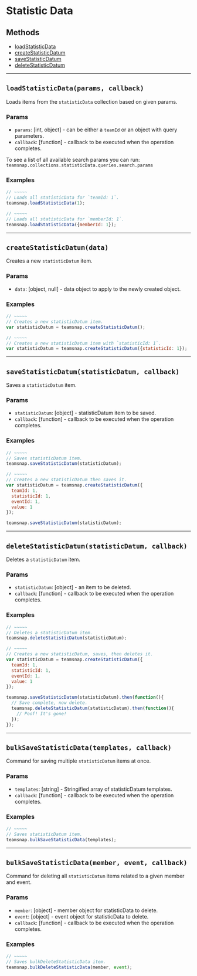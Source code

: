 # Statistic Data

## Methods

- [loadStatisticData](#loadStatisticData)
- [createStatisticDatum](#createStatisticDatum)
- [saveStatisticDatum](#saveStatisticDatum)
- [deleteStatisticDatum](#deleteStatisticDatum)


---
<a id="loadStatisticData"></a>
## `loadStatisticData(params, callback)`
Loads items from the `statisticData` collection based on given params.

### Params
* `params`: [int, object] - can be either a `teamId` or an object with query parameters.
* `callback`: [function] - callback to be executed when the operation completes.

To see a list of all available search params you can run:
`teamsnap.collections.statisticData.queries.search.params`

### Examples
```javascript
// ~~~~~
// Loads all statisticData for `teamId: 1`.
teamsnap.loadStatisticData(1);

// ~~~~~
// Loads all statisticData for `memberId: 1`.
teamsnap.loadStatisticData({memberId: 1});
```


---


<a id="createStatisticDatum"></a>
## `createStatisticDatum(data)`
Creates a new `statisticDatum` item.

### Params
* `data`: [object, null] - data object to apply to the newly created object.

### Examples
```javascript
// ~~~~~
// Creates a new statisticDatum item.
var statisticDatum = teamsnap.createStatisticDatum();

// ~~~~~
// Creates a new statisticDatum item with `statisticId: 1`.
var statisticDatum = teamsnap.createStatisticDatum({statisticId: 1});
```


---


<a id="saveStatisticDatum"></a>
## `saveStatisticDatum(statisticDatum, callback)`
Saves a `statisticDatum` item.

### Params
* `statisticDatum`: [object] - statisticDatum item to be saved.
* `callback`: [function] - callback to be executed when the operation completes.

### Examples
```javascript
// ~~~~~
// Saves statisticDatum item.
teamsnap.saveStatisticDatum(statisticDatum);

// ~~~~~
// Creates a new statisticDatum then saves it.
var statisticDatum = teamsnap.createStatisticDatum({
  teamId: 1,
  statisticId: 1,
  eventId: 1,
  value: 1
});

teamsnap.saveStatisticDatum(statisticDatum);
```


---


<a id="deleteStatisticDatum"></a>
## `deleteStatisticDatum(statisticDatum, callback)`
Deletes a `statisticDatum` item.

### Params
* `statisticDatum`: [object] - an item to be deleted.
* `callback`: [function] - callback to be executed when the operation completes.

### Examples
```javascript
// ~~~~~
// Deletes a statisticDatum item.
teamsnap.deleteStatisticDatum(statisticDatum);

// ~~~~~
// Creates a new statisticDatum, saves, then deletes it.
var statisticDatum = teamsnap.createStatisticDatum({
  teamId: 1,
  statisticId: 1,
  eventId: 1,
  value: 1
});

teamsnap.saveStatisticDatum(statisticDatum).then(function(){
  // Save complete, now delete.
  teamsnap.deleteStatisticDatum(statisticDatum).then(function(){
    // Poof! It's gone!
  });
});
```


---


<a id="bulkSaveStatisticData"></a>
## `bulkSaveStatisticData(templates, callback)`
Command for saving multiple `statisticDatum` items at once.

### Params
* `templates`: [string] - Stringified array of statisticDatum templates.
* `callback`: [function] - callback to be executed when the operation completes.

### Examples
```javascript
// ~~~~~
// Saves statisticDatum item.
teamsnap.bulkSaveStatisticData(templates);
```


---


<a id="bulkDeleteStatisticData"></a>
## `bulkSaveStatisticData(member, event, callback)`
Command for deleting all `statisticDatum` items related to a given member and event.

### Params
* `member`: [object] - member object for statisticData to delete.
* `event`: [object] - event object for statisticData to delete.
* `callback`: [function] - callback to be executed when the operation completes.

### Examples
```javascript
// ~~~~~
// Saves bulkDeleteStatisticData item.
teamsnap.bulkDeleteStatisticData(member, event);
```
